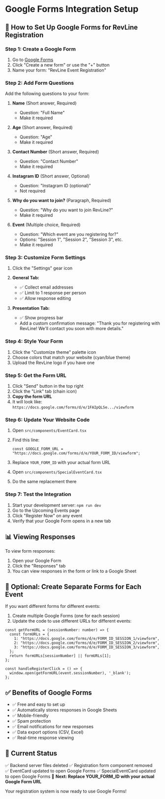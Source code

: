 # Google Forms Integration Setup

## 📝 How to Set Up Google Forms for RevLine Registration

### Step 1: Create a Google Form

1. Go to [Google Forms](https://forms.google.com)
2. Click "Create a new form" or use the "+" button
3. Name your form: "RevLine Event Registration"

### Step 2: Add Form Questions

Add the following questions to your form:

1. **Name** (Short answer, Required)
   - Question: "Full Name"
   - Make it required

2. **Age** (Short answer, Required)
   - Question: "Age"
   - Make it required

3. **Contact Number** (Short answer, Required)
   - Question: "Contact Number"
   - Make it required

4. **Instagram ID** (Short answer, Optional)
   - Question: "Instagram ID (optional)"
   - Not required

5. **Why do you want to join?** (Paragraph, Required)
   - Question: "Why do you want to join RevLine?"
   - Make it required

6. **Event** (Multiple choice, Required)
   - Question: "Which event are you registering for?"
   - Options: "Session 1", "Session 2", "Session 3", etc.
   - Make it required

### Step 3: Customize Form Settings

1. Click the "Settings" gear icon
2. **General Tab:**
   - ✅ Collect email addresses
   - ✅ Limit to 1 response per person
   - ✅ Allow response editing

3. **Presentation Tab:**
   - ✅ Show progress bar
   - Add a custom confirmation message: "Thank you for registering with RevLine! We'll contact you soon with more details."

### Step 4: Style Your Form

1. Click the "Customize theme" palette icon
2. Choose colors that match your website (cyan/blue theme)
3. Upload the RevLine logo if you have one

### Step 5: Get the Form URL

1. Click "Send" button in the top right
2. Click the "Link" tab (chain icon)
3. **Copy the form URL**
4. It will look like: `https://docs.google.com/forms/d/e/1FAIpQLSe.../viewform`

### Step 6: Update Your Website Code

1. Open `src/components/EventCard.tsx`
2. Find this line:
   ```tsx
   const GOOGLE_FORM_URL = "https://docs.google.com/forms/d/e/YOUR_FORM_ID/viewform";
   ```
3. Replace `YOUR_FORM_ID` with your actual form URL

4. Open `src/components/SpecialEventCard.tsx`
5. Do the same replacement there

### Step 7: Test the Integration

1. Start your development server: `npm run dev`
2. Go to the Upcoming Events page
3. Click "Register Now" on any event
4. Verify that your Google Form opens in a new tab

## 📊 Viewing Responses

To view form responses:
1. Open your Google Form
2. Click the "Responses" tab
3. You can view responses in the form or link to a Google Sheet

## 🎨 Optional: Create Separate Forms for Each Event

If you want different forms for different events:

1. Create multiple Google Forms (one for each session)
2. Update the code to use different URLs for different events:

```tsx
const getFormURL = (sessionNumber: number) => {
  const formURLs = {
    1: "https://docs.google.com/forms/d/e/FORM_ID_SESSION_1/viewform",
    2: "https://docs.google.com/forms/d/e/FORM_ID_SESSION_2/viewform",
    3: "https://docs.google.com/forms/d/e/FORM_ID_SESSION_3/viewform",
  };
  return formURLs[sessionNumber] || formURLs[1];
};

const handleRegisterClick = () => {
  window.open(getFormURL(event.sessionNumber), '_blank');
};
```

## ✅ Benefits of Google Forms

- ✅ Free and easy to set up
- ✅ Automatically stores responses in Google Sheets
- ✅ Mobile-friendly
- ✅ Spam protection
- ✅ Email notifications for new responses
- ✅ Data export options (CSV, Excel)
- ✅ Real-time response viewing

## 🎯 Current Status

✅ Backend server files deleted
✅ Registration form component removed  
✅ EventCard updated to open Google Forms
✅ SpecialEventCard updated to open Google Forms
🔄 **Next: Replace YOUR_FORM_ID with your actual Google Form URL**

Your registration system is now ready to use Google Forms!
